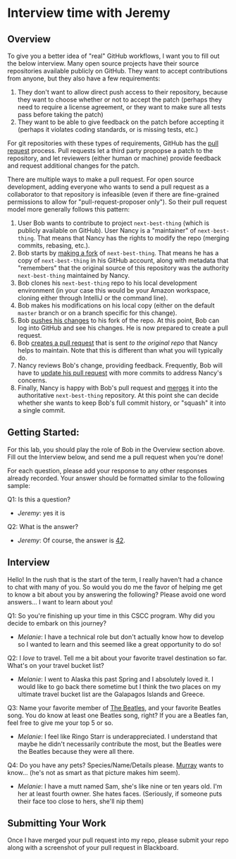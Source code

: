 # Interview time with Jeremy

## Overview
To give you a better idea of "real" GitHub workflows, I want you to fill out the below interview.  Many open source projects have their source repositories available publicly on GitHub.  They want to accept contributions from anyone, but they also have a few requirements:
1. They don't want to allow direct push access to their repository, because they want to choose whether or not to accept the patch (perhaps they need to require a license agreement, or they want to make sure all tests pass before taking the patch)
1. They want to be able to give feedback on the patch before accepting it (perhaps it violates coding standards, or is missing tests, etc.)

For git repositories with these types of requirements, GitHub has the [pull request](https://help.github.com/en/articles/about-pull-requests) process. Pull requests let a third party propopse a patch to the repository, and let reviewers (either human or machine) provide feedback and request additional changes for the patch.

There are multiple ways to make a pull request.  For open source development, adding everyone who wants to send a pull request as a collaborator to that repository is infeasible (even if there are fine-grained permissions to allow for "pull-request-proposer only").  So their pull request model more generally follows this pattern:
1. User Bob wants to contribute to project `next-best-thing` (which is publicly available on GitHub).  User Nancy is a "maintainer" of `next-best-thing`.  That means that Nancy has the rights to modify the repo (merging commits, rebasing, etc.).
1. Bob starts by [making a fork](https://help.github.com/en/articles/fork-a-repo) of `next-best-thing`.  That means he has a copy of `next-best-thing` in his GitHub account, along with metadata that "remembers" that the original source of this repository was the authority `next-best-thing` maintained by Nancy.
1. Bob clones his `next-best-thing` repo to his local development environment (in your case this would be your Amazon workspace, cloning either through IntelliJ or the command line).
1. Bob makes his modifications on his local copy (either on the default `master` branch or on a branch specific for this change).
1. Bob [pushes his changes](https://help.github.com/en/articles/pushing-to-a-remote) to his fork of the repo.  At this point, Bob can log into GitHub and see his changes.  He is now prepared to create a pull request.
1. Bob [creates a pull request](https://help.github.com/en/articles/creating-a-pull-request-from-a-fork) that is sent _to the original repo_ that Nancy helps to maintain.  Note that this is different than what you will typically do.
1. Nancy reviews Bob's change, providing feedback.  Frequently, Bob will have to [update his pull request](https://stackoverflow.com/questions/9790448/how-to-update-a-pull-request-from-forked-repo) with more commits to address Nancy's concerns.
1. Finally, Nancy is happy with Bob's pull request and [merges](https://help.github.com/en/articles/merging-a-pull-request) it into the authoritative `next-best-thing` repository.  At this point she can decide whether she wants to keep Bob's full commit history, or "squash" it into a single commit.

## Getting Started:
For this lab, you should play the role of Bob in the Overview section above.  Fill out the Interview below, and send me a pull request when you're done!

For each question, please add your response to any other responses already recorded.  Your answer should be formatted similar to the following sample:

Q1: Is this a question?
* _Jeremy_: yes it is

Q2: What is the answer?
* _Jeremy_: Of course, the answer is [42](https://simple.wikipedia.org/wiki/42_(answer)).

## Interview
Hello!  In the rush that is the start of the term, I really haven't had a chance to chat with many of you.  So would you do me the favor of helping me get to know a bit about you by answering the following?  Please avoid one word answers... I want to learn about you!

Q1: So you're finishing up your time in this CSCC program.  Why did you decide to embark on this journey?

* _Melanie_: I have a technical role but don't actually know how to develop so I wanted to learn and this seemed like a great opportunity to do so!

Q2: I _love_ to travel.  Tell me a bit about your favorite travel destination so far.  What's on your travel bucket list?

* _Melanie_: I went to Alaska this past Spring and I absolutely loved it. I would like to go back there sometime but I think the two places on my ultimate travel bucket list are the Galapagos Islands and Greece.

Q3: Name your favorite member of [The Beatles](https://en.wikipedia.org/wiki/The_Beatles), and your favorite Beatles song.  You do know at least one Beatles song, right?  If you are a Beatles fan, feel free to give me your top 5 or so.

* _Melanie_: I feel like Ringo Starr is underappreciated. I understand that maybe he didn't necessarily contribute the most, but the Beatles were the Beatles because they were all there.

Q4: Do you have any pets? Species/Name/Details please. [Murray](images/Murray.jpeg?raw) wants to know... (he's not as smart as that picture makes him seem).

* _Melanie_: I have a mutt named Sam, she's like nine or ten years old. I'm her at least fourth owner. She hates faces. (Seriously, if someone puts their face too close to hers, she'll nip them)


## Submitting Your Work
Once I have merged your pull request into my repo, please submit your repo along with a screenshot of your pull request in Blackboard.
